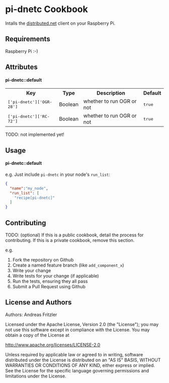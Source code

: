 pi-dnetc Cookbook
=================
Intalls the [distributed.net](http://distributed.net) client on your Raspberry Pi.

Requirements
------------
Raspberry Pi :-)

Attributes
----------

#### pi-dnetc::default
<table>
  <tr>
    <th>Key</th>
    <th>Type</th>
    <th>Description</th>
    <th>Default</th>
  </tr>
  <tr>
    <td><tt>['pi-dnetc']['OGR-28']</tt></td>
    <td>Boolean</td>
    <td>whether to run OGR or not</td>
    <td><tt>true</tt></td>
  </tr>
  <tr>
    <td><tt>['pi-dnetc']['RC-72']</tt></td>
    <td>Boolean</td>
    <td>whether to run OGR or not</td>
    <td><tt>true</tt></td>
  </tr>
</table>

TODO: not implemented yet!

Usage
-----
#### pi-dnetc::default

e.g.
Just include `pi-dnetc` in your node's `run_list`:

```json
{
  "name":"my_node",
  "run_list": [
    "recipe[pi-dnetc]"
  ]
}
```

Contributing
------------
TODO: (optional) If this is a public cookbook, detail the process for contributing. If this is a private cookbook, remove this section.

e.g.
1. Fork the repository on Github
2. Create a named feature branch (like `add_component_x`)
3. Write your change
4. Write tests for your change (if applicable)
5. Run the tests, ensuring they all pass
6. Submit a Pull Request using Github

License and Authors
-------------------
Authors: Andreas Fritzler

Licensed under the Apache License, Version 2.0 (the "License"); you may not use this software except in compliance with the License. You may obtain a copy of the License at

http://www.apache.org/licenses/LICENSE-2.0

Unless required by applicable law or agreed to in writing, software distributed under the License is distributed on an "AS IS" BASIS, WITHOUT WARRANTIES OR CONDITIONS OF ANY KIND, either express or implied. See the License for the specific language governing permissions and limitations under the License.
